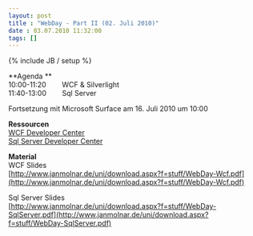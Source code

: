 ```yaml
---
layout: post
title : "WebDay - Part II (02. Juli 2010)"
date : 03.07.2010 11:32:00
tags: []
---
```

{% include JB / setup %}

**Agenda **  
10:00-11:20        WCF & Silverlight  
11:40-13:00        Sql Server  

Fortsetzung mit Microsoft Surface am 16. Juli 2010 um 10:00  

**Ressourcen**  
[WCF Developer Center](http://msdn.microsoft.com/de-de/netframework/aa663324.aspx)  
[Sql Server Developer Center](http://msdn.microsoft.com/de-de/sqlserver/default.aspx)  

**Material**   
WCF Slides  
[http://www.janmolnar.de/uni/download.aspx?f=stuff/WebDay-Wcf.pdf](http://www.janmolnar.de/uni/download.aspx?f=stuff/WebDay-Wcf.pdf)  

Sql Server Slides  
[http://www.janmolnar.de/uni/download.aspx?f=stuff/WebDay-SqlServer.pdf](http://www.janmolnar.de/uni/download.aspx?f=stuff/WebDay-SqlServer.pdf)   
